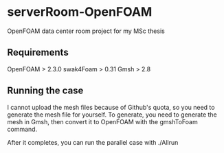 serverRoom-OpenFOAM
===================

OpenFOAM data center room project for my MSc thesis

Requirements
------------

OpenFOAM > 2.3.0
swak4Foam > 0.31
Gmsh > 2.8


Running the case
----------------

I cannot upload the mesh files because of Github's quota, so you need to generate the mesh file for yourself.
To generate, you need to generate the mesh in Gmsh, then convert it to OpenFOAM with the gmshToFoam command.

After it completes, you can run the parallel case with ./Allrun
